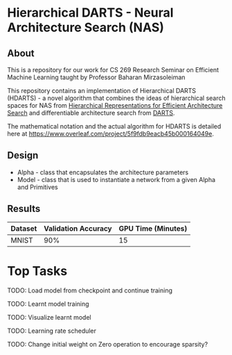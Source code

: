 # Hierarchical DARTS - Neural Architecture Search (NAS)

## About

This is a repository for our work for CS 269 Research Seminar on Efficient Machine Learning taught by Professor Baharan Mirzasoleiman

This repository contains an implementation of Hierarchical DARTS (HDARTS) - a novel algorithm that combines the ideas of hierarchical search spaces for NAS from [Hierarchical Representations for Efficient Architecture Search](https://arxiv.org/abs/1711.00436) and differentiable architecture search from [DARTS](https://arxiv.org/abs/1806.09055).

The mathematical notation and the actual algorithm for HDARTS is detailed here at https://www.overleaf.com/project/5f9fdb9eacb45b000164049e.

## Design

- Alpha - class that encapsulates the architecture parameters
- Model - class that is used to instantiate a network from a given Alpha and Primitives

## Results

| Dataset  | Validation Accuracy  |  GPU Time (Minutes) |
|---|---|---|
| MNIST | 90%  |  15 |

# Top Tasks

TODO: Load model from checkpoint and continue training 

TODO: Learnt model training

TODO: Visualize learnt model

TODO: Learning rate scheduler

TODO: Change initial weight on Zero operation to encourage sparsity?

